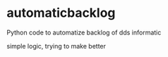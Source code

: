 # automaticbacklog
Python code to automatize backlog of dds informatic

simple logic, trying to make better
